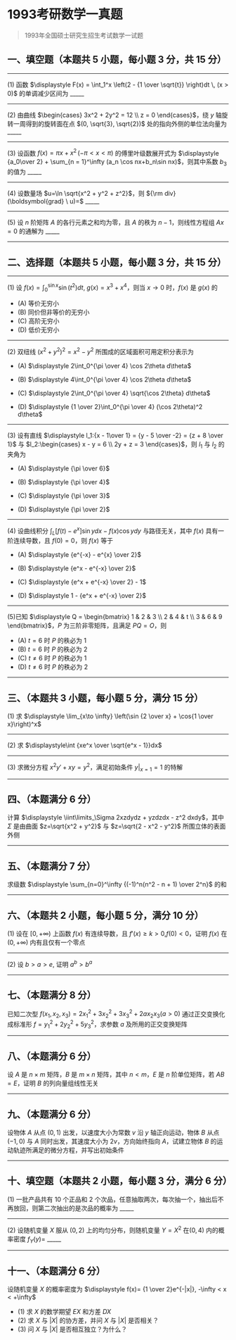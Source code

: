# 1993考研数学一真题

[annotation]: <id> (5a1119ee-e8a7-48f9-8eb7-3b1cb7288897)
[annotation]: <status> (public)
[annotation]: <create_time> (2021-03-18 13:19:17)
[annotation]: <category> (数学理论)
[annotation]: <tags> (考研数学)
[annotation]: <comments> (true)
[annotation]: <topic> (考研数学一真题)
[annotation]: <index> (-1993)
[annotation]: <url> (http://blog.ccyg.studio/article/5a1119ee-e8a7-48f9-8eb7-3b1cb7288897)

> 1993年全国硕士研究生招生考试数学一试题

## 一、填空题（本题共 5 小题，每小题 3 分，共 15 分）

---

(1) 函数 $\displaystyle F(x) = \int_1^x \left(2 - {1 \over \sqrt{t}} \right)dt \, (x > 0)$ 的单调减少区间为 \_\_\_\_\_

---

(2) 由曲线 $\begin{cases} 3x^2 + 2y^2 = 12 \\ z = 0 \end{cases}$，绕 $y$ 轴旋转一周得到的旋转面在点 $(0, \sqrt{3}, \sqrt{2})$ 处的指向外侧的单位法向量为 \_\_\_\_\_

---

(3) 设函数 $f(x) = \pi x + x^2\,(-\pi < x < \pi)$ 的傅里叶级数展开式为 $\displaystyle {a_0\over 2} + \sum_{n = 1}^\infty (a_n \cos nx+b_n\sin nx)$，则其中系数 $b_3$ 的值为 \_\_\_\_\_

---

(4) 设数量场 $u=\ln \sqrt{x^2 + y^2 + z^2}$，则 ${\rm div}(\boldsymbol{grad} \ u)=$ \_\_\_\_\_

---

(5) 设 $n$ 阶矩阵 $A$ 的各行元素之和均为零，且 $A$ 的秩为 $n-1$，则线性方程组 $Ax=0$ 的通解为 \_\_\_\_\_

---

## 二、选择题（本题共 5 小题，每小题 3 分，共 15 分）

---

(1) 设 $\displaystyle f(x) = \int_0^{\sin x} \sin(t^2)dt$, $g(x) = x^3 + x^4$，则当 $x \to 0$ 时，$f(x)$ 是 $g(x)$ 的

- (A) 等价无穷小
- (B) 同价但非等价的无穷小
- (C) 高阶无穷小
- (D) 低价无穷小

---

(2) 双纽线 $(x^2 + y^2)^2 = x^2-y^2$ 所围成的区域面积可用定积分表示为

- (A) $\displaystyle 2\int_0^{\pi \over 4} \cos 2\theta d\theta$

- (B) $\displaystyle 4\int_0^{\pi \over 4} \cos 2\theta d\theta$

- (C) $\displaystyle 2\int_0^{\pi \over 4} \sqrt{\cos 2\theta} d\theta$

- (D) $\displaystyle {1 \over 2}\int_0^{\pi \over 4} (\cos 2\theta)^2 d\theta$

---

(3) 设有直线 $\displaystyle l_1:{x - 1\over 1} = {y - 5 \over -2} = {z + 8 \over 1}$ 与 $l_2:\begin{cases} x - y = 6 \\ 2y + z = 3 \end{cases}$，则 $l_1$ 与 $l_2$ 的夹角为

- (A) $\displaystyle {\pi \over 6}$

- (B) $\displaystyle {\pi \over 4}$

- (C) $\displaystyle {\pi \over 3}$

- (D) $\displaystyle {\pi \over 2}$

---

(4) 设曲线积分 $\displaystyle \int_L [f(t)-e^x]\sin ydx - f(x)\cos ydy$ 与路径无关，其中 $f(x)$ 具有一阶连续导数，且 $f(0) = 0$，则 $f(x)$ 等于

- (A) $\displaystyle {e^{-x} - e^{x} \over 2}$

- (B) $\displaystyle {e^x - e^{-x} \over 2}$

- (C) $\displaystyle {e^x + e^{-x} \over 2} - 1$

- (D) $\displaystyle 1 - {e^x + e^{-x} \over 2}$

---

(5)已知 $\displaystyle Q = \begin{bmatrix} 1 & 2 & 3 \\ 2 & 4 & t \\ 3 & 6 & 9 \end{bmatrix}$，$P$ 为三阶非零矩阵，且满足 $PQ=O$，则

- (A) $t = 6$ 时 $P$ 的秩必为 $1$
- (B) $t = 6$ 时 $P$ 的秩必为 $2$
- (C) $t \neq 6$ 时 $P$ 的秩必为 $1$
- (D) $t \neq 6$ 时 $P$ 的秩必为 $2$

---

## 三、（本题共 3 小题，每小题 5 分，满分 15 分）

(1) 求 $\displaystyle \lim_{x\to \infty} \left(\sin {2 \over x} + \cos{1 \over x}\right)^x$

---

(2) 求 $\displaystyle\int {xe^x \over \sqrt{e^x - 1}}dx$

---

(3) 求微分方程 $x^2y'+xy=y^2$，满足初始条件 $y\big|_{x=1}=1$ 的特解

---

## 四、（本题满分 6 分）

计算 $\displaystyle \iint\limits_\Sigma 2xzdydz + yzdzdx - z^2 dxdy$，其中 $\Sigma$ 是由曲面 $z=\sqrt{x^2 + y^2}$ 与 $z=\sqrt{2 - x^2 - y^2}$ 所围立体的表面外侧

---

## 五、（本题满分 7 分）

求级数 $\displaystyle \sum_{n=0}^\infty {(-1)^n(n^2 - n + 1) \over 2^n}$ 的和

---

## 六、（本题共 2 小题，每小题 5 分，满分 10 分）

(1) 设在 $[0, +\infty)$ 上函数 $f(x)$ 有连续导数，且 $f'(x) \geqslant k > 0$,$f(0)<0$，证明 $f(x)$ 在 $(0,+\infty)$ 内有且仅有一个零点

---

(2) 设 $b > a > e$, 证明 $a^b > b^a$

---

## 七、（本题满分 8 分）

已知二次型 $f(x_1,x_2,x_3) = 2x_1^2 + 3x_2^2 + 3x_3^2 + 2ax_2x_3 (a > 0)$ 通过正交变换化成标准形 $f = y_1^2 + 2y_2^2 + 5y_3^2$，求参数 $a$ 及所用的正交变换矩阵

---

## 八、（本题满分 6 分）

设 $A$ 是 $n \times m$ 矩阵，$B$ 是 $m \times n$ 矩阵，其中 $n<m$，$E$ 是 $n$ 阶单位矩阵，若 $AB=E$，证明 $B$ 的列向量组线性无关

---

## 九、（本题满分 6 分）

设物体 $A$ 从点 $(0,1)$ 出发，以速度大小为常数 $v$ 沿 $y$ 轴正向运动，物体 $B$ 从点 $(-1,0)$ 与 $A$ 同时出发，其速度大小为 $2v$，方向始终指向 $A$，试建立物体 $B$ 的运动轨迹所满足的微分方程，并写出初始条件

---

## 十、填空题（本题共 2 小题，每小题 3 分，满分 6 分）

(1) 一批产品共有 $10$ 个正品和 $2$ 个次品，任意抽取两次，每次抽一个，抽出后不再放回，则第二次抽出的是次品的概率为 \_\_\_\_\_

---

(2) 设随机变量 $X$ 服从 $(0,2)$ 上的均匀分布，则随机变量 $Y=X^2$ 在$(0,4)$ 内的概率密度 $f_Y(y)=$ \_\_\_\_\_

---

## 十一、（本题满分 6 分）

设随机变量 $X$ 的概率密度为 $\displaystyle f(x)= {1 \over 2}e^{-|x|}, -\infty < x < +\infty$

- (1) 求 $X$ 的数学期望 $EX$ 和方差 $DX$
- (2) 求 $X$ 与 $|X|$ 的协方差，并问 $X$ 与 $|X|$ 是否相关？
- (3) 问 $X$ 与 $|X|$ 是否相互独立？为什么？